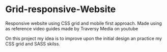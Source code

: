 # Grid-responsive-Website
Responsive website using CSS grid and mobile first approach. Made using as reference video guides made by Traversy Media on youtube

On this project my idea is to improve upon the initial design an practice my CSS grid and SASS skilss.
